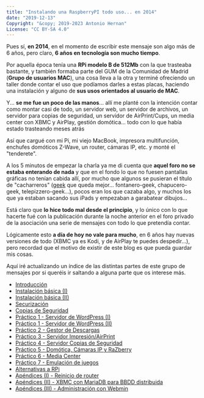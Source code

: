 ```yaml
---
title: "Instalando una RaspberryPI todo uso... en 2014"
date: "2019-12-13"
Copyright: "&copy; 2019-2023 Antonio Hernan"
License: "CC BY-SA 4.0"
---
```


Pues sí, **en 2014**, en el momento de escribir este mensaje son algo más de 6 años, pero claro, **6 años en tecnología son mucho tiempo**.

Por aquella época tenía una **RPi modelo B de 512Mb** con la que trasteaba bastante, y también formaba parte del GUM de la Comunidad de Madrid (**Grupo de usuarios MAC**), una cosa lleva a la otra y terminé ofreciendo un taller donde contar el uso que podíamos darles a estas placas, haciendo una instalación y alguno de **sus usos orientados al usuario de MAC**.

Y... **se me fue un poco de las manos**... allí me planté con la intención contar como montar casi de todo, un servidor web, un servidor de archivos, un servidor para copias de seguridad, un servidor de AirPrint/Cups, un media center con XBMC y AirPlay, gestión domótica... todo con lo que había estado trasteando meses atrás

Así que cargué con mi Pi, mi viejo MacBook, impresora multifunción, enchufes domóticos Z-Wave, un router, cámaras IP, etc. y monté el "tenderete".

A los 5 minutos de empezar la charla ya me di cuenta que **aquel foro no se estaba enterando de nada** y que en el fondo lo que no fuesen pantallas gráficas no tenían cabida allí, por mucho que algunos se pusieran el título de "cacharreros" ([geek](https://es.wikipedia.org/wiki/Geek) que queda mejor... fontanero-geek, chapucero-geek, telepizzero-geek...), pocos eran los que cazaba algo, y muchos los que ya estaban sacando sus iPads y empezaban a garabatear dibujos...

Está claro que **lo hice todo mal desde el principio**, y lo único con lo que hacerte fué con la publicación durante la noche anterior en el foro privado de la asociación una serie de mensajes con todo lo que pretendía contar.

Lógicamente esto **a día de hoy no vale para mucho**, en 6 años hay nuevas versiones de todo (XBMC ya es Kodi, y de AirPlay te puedes despedir...), pero recordad que el motivo de existir de este blog es que pueda guardar mis cosas.

Aquí iré actualizando un índice de las distintas partes de este grupo de mensajes por si queréis ir saltando a alguna parte que os interese más.

- [Introducción](rpi_intro.md)
- [Instalación básica (I)](rpi_install_i.md)
- [Instalación básica (II)](rpi_install_ii.md)
- [Securización](rpi_securizacion.md)
- [Copias de Seguridad](rpi_backup.md)
- [Práctico 1 - Servidor de WordPress (I)](rpi_wordpress1.md)
- [Práctico 1 - Servidor de WordPress (II)](rpi_wordpress2.md)
- [Práctico 2 - Gestor de Descargas](rpi_downmanager.md)
- [Práctico 3 - Servidor Impresión/AirPrint](rpi_airprint.md)
- [Práctico 4 - Servidor Copias de Seguridad](http://pruebadeconcepto.es/instalando-una-raspberrypi-todo-uso-en-2014/instalando-una-raspberrypi-todo-uso-en-2014-parte-10-practico-4-servidor-copias-de-seguridad/)
- [Práctico 5 - Domótica, Cámaras IP y RaZberry](http://pruebadeconcepto.es/instalando-una-raspberrypi-todo-uso-en-2014/instalando-una-raspberrypi-todo-uso-en-2014-parte-11-practico-5-domotica/)
- [Práctico 6 - Media Center](http://pruebadeconcepto.es/instalando-una-raspberrypi-todo-uso-en-2014-parte-12-practico-6-media-center/)
- [Práctico 7 - Emulación de juegos](http://pruebadeconcepto.es/instalando-una-raspberrypi-todo-uso-en-2014/instalando-una-raspberrypi-todo-uso-en-2014-parte-13-practico-7-emulador-de-videojuegos/)
- [Alternativas a RPi](http://pruebadeconcepto.es/instalando-una-raspberrypi-todo-uso-en-2014/instalando-una-raspberrypi-todo-uso-en-2014-parte-14-alternativas-a-raspberrypi/)
- [Apéndices (I) - Reinicio de router](http://pruebadeconcepto.es/instalando-una-raspberrypi-todo-uso-en-2014/instalando-una-raspberrypi-todo-uso-en-2014-parte-15-apendice-i/)
- [Apéndices (II) - XBMC con MariaDB para BBDD distribuida](http://pruebadeconcepto.es/instalando-una-raspberrypi-todo-uso-en-2014/instalando-una-raspberrypi-todo-uso-en-2014-parte-16-apendice-ii/)
- [Apéndices (III) - Administración con Webmin](http://pruebadeconcepto.es/instalando-una-raspberrypi-todo-uso-en-2014/instalando-una-raspberrypi-todo-uso-en-2014-parte-17-apendice-iii/)
